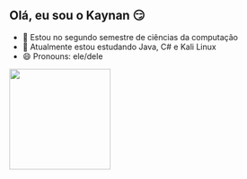 ## Olá, eu sou o Kaynan 😏


- 🔭 Estou no segundo semestre de ciências da computação
- 🌱 Atualmente estou estudando Java, C# e Kali Linux
- 😄 Pronouns: ele/dele 


<section>

<div>
  <a href="https://github.com/KaynanSouza">
  <img height="180em" src="https://github-readme-stats.vercel.app/api?username=KaynanSouza&show_icons=true&theme=dark&include_all_commits=true&count_private=true"/>
</div>
<div>
    <a href="https://github.com/KaynanSouza">
    <img href="https://github-readme-stats.vercel.app/api/top-langs/?username=KaynanSouza&layout=compact)https://github-readme-stats.vercel.app/api/top-langs/?username=KaynanSouza&layout=compact"/>
      
</div>
  
</section>

